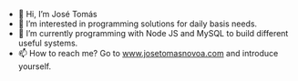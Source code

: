 - 👋 Hi, I’m José Tomás
- 👀 I’m interested in programming solutions for daily basis needs.
- 🌱 I’m currently programming with Node JS and MySQL to build different useful systems.
- 📫 How to reach me? Go to www.josetomasnovoa.com and introduce yourself.
